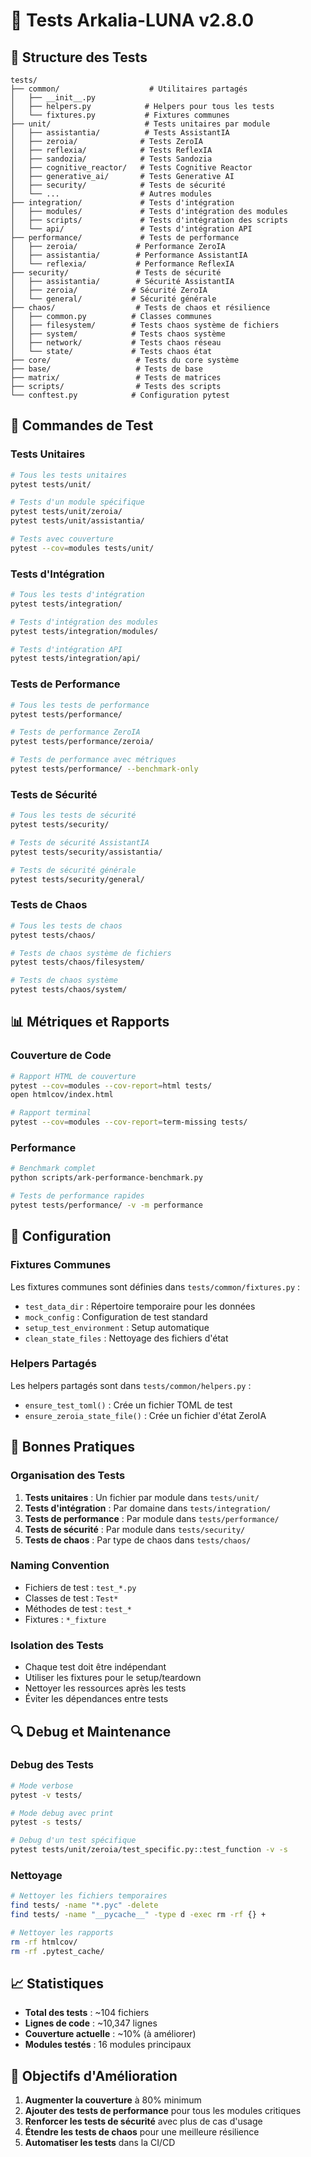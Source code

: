 # 🧪 Tests Arkalia-LUNA v2.8.0

## 📁 Structure des Tests

```
tests/
├── common/                    # Utilitaires partagés
│   ├── __init__.py
│   ├── helpers.py            # Helpers pour tous les tests
│   └── fixtures.py           # Fixtures communes
├── unit/                     # Tests unitaires par module
│   ├── assistantia/          # Tests AssistantIA
│   ├── zeroia/              # Tests ZeroIA
│   ├── reflexia/            # Tests ReflexIA
│   ├── sandozia/            # Tests Sandozia
│   ├── cognitive_reactor/   # Tests Cognitive Reactor
│   ├── generative_ai/       # Tests Generative AI
│   ├── security/            # Tests de sécurité
│   └── ...                  # Autres modules
├── integration/             # Tests d'intégration
│   ├── modules/             # Tests d'intégration des modules
│   ├── scripts/             # Tests d'intégration des scripts
│   └── api/                 # Tests d'intégration API
├── performance/             # Tests de performance
│   ├── zeroia/             # Performance ZeroIA
│   ├── assistantia/        # Performance AssistantIA
│   └── reflexia/           # Performance ReflexIA
├── security/               # Tests de sécurité
│   ├── assistantia/        # Sécurité AssistantIA
│   ├── zeroia/            # Sécurité ZeroIA
│   └── general/           # Sécurité générale
├── chaos/                  # Tests de chaos et résilience
│   ├── common.py          # Classes communes
│   ├── filesystem/        # Tests chaos système de fichiers
│   ├── system/            # Tests chaos système
│   ├── network/           # Tests chaos réseau
│   └── state/             # Tests chaos état
├── core/                   # Tests du core système
├── base/                   # Tests de base
├── matrix/                 # Tests de matrices
├── scripts/                # Tests des scripts
└── conftest.py            # Configuration pytest
```

## 🚀 Commandes de Test

### Tests Unitaires
```bash
# Tous les tests unitaires
pytest tests/unit/

# Tests d'un module spécifique
pytest tests/unit/zeroia/
pytest tests/unit/assistantia/

# Tests avec couverture
pytest --cov=modules tests/unit/
```

### Tests d'Intégration
```bash
# Tous les tests d'intégration
pytest tests/integration/

# Tests d'intégration des modules
pytest tests/integration/modules/

# Tests d'intégration API
pytest tests/integration/api/
```

### Tests de Performance
```bash
# Tous les tests de performance
pytest tests/performance/

# Tests de performance ZeroIA
pytest tests/performance/zeroia/

# Tests de performance avec métriques
pytest tests/performance/ --benchmark-only
```

### Tests de Sécurité
```bash
# Tous les tests de sécurité
pytest tests/security/

# Tests de sécurité AssistantIA
pytest tests/security/assistantia/

# Tests de sécurité générale
pytest tests/security/general/
```

### Tests de Chaos
```bash
# Tous les tests de chaos
pytest tests/chaos/

# Tests de chaos système de fichiers
pytest tests/chaos/filesystem/

# Tests de chaos système
pytest tests/chaos/system/
```

## 📊 Métriques et Rapports

### Couverture de Code
```bash
# Rapport HTML de couverture
pytest --cov=modules --cov-report=html tests/
open htmlcov/index.html

# Rapport terminal
pytest --cov=modules --cov-report=term-missing tests/
```

### Performance
```bash
# Benchmark complet
python scripts/ark-performance-benchmark.py

# Tests de performance rapides
pytest tests/performance/ -v -m performance
```

## 🔧 Configuration

### Fixtures Communes
Les fixtures communes sont définies dans `tests/common/fixtures.py` :
- `test_data_dir` : Répertoire temporaire pour les données
- `mock_config` : Configuration de test standard
- `setup_test_environment` : Setup automatique
- `clean_state_files` : Nettoyage des fichiers d'état

### Helpers Partagés
Les helpers partagés sont dans `tests/common/helpers.py` :
- `ensure_test_toml()` : Crée un fichier TOML de test
- `ensure_zeroia_state_file()` : Crée un fichier d'état ZeroIA

## 🧪 Bonnes Pratiques

### Organisation des Tests
1. **Tests unitaires** : Un fichier par module dans `tests/unit/`
2. **Tests d'intégration** : Par domaine dans `tests/integration/`
3. **Tests de performance** : Par module dans `tests/performance/`
4. **Tests de sécurité** : Par module dans `tests/security/`
5. **Tests de chaos** : Par type de chaos dans `tests/chaos/`

### Naming Convention
- Fichiers de test : `test_*.py`
- Classes de test : `Test*`
- Méthodes de test : `test_*`
- Fixtures : `*_fixture`

### Isolation des Tests
- Chaque test doit être indépendant
- Utiliser les fixtures pour le setup/teardown
- Nettoyer les ressources après les tests
- Éviter les dépendances entre tests

## 🔍 Debug et Maintenance

### Debug des Tests
```bash
# Mode verbose
pytest -v tests/

# Mode debug avec print
pytest -s tests/

# Debug d'un test spécifique
pytest tests/unit/zeroia/test_specific.py::test_function -v -s
```

### Nettoyage
```bash
# Nettoyer les fichiers temporaires
find tests/ -name "*.pyc" -delete
find tests/ -name "__pycache__" -type d -exec rm -rf {} +

# Nettoyer les rapports
rm -rf htmlcov/
rm -rf .pytest_cache/
```

## 📈 Statistiques

- **Total des tests** : ~104 fichiers
- **Lignes de code** : ~10,347 lignes
- **Couverture actuelle** : ~10% (à améliorer)
- **Modules testés** : 16 modules principaux

## 🎯 Objectifs d'Amélioration

1. **Augmenter la couverture** à 80% minimum
2. **Ajouter des tests de performance** pour tous les modules critiques
3. **Renforcer les tests de sécurité** avec plus de cas d'usage
4. **Étendre les tests de chaos** pour une meilleure résilience
5. **Automatiser les tests** dans la CI/CD 